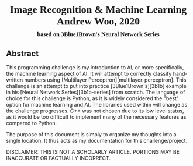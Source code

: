 <h1 style="font-family:Times;text-align:center;margin-bottom:0;padding-bottom:10px">Image Recognition & Machine Learning<br>Andrew Woo, 2020</h1>
<h3 style="font-family:Times;text-align:center;margin:0">based on 3Blue1Brown's Neural Network Series</h3>

<!-- -->

## Abstract
This programming challenge is my introduction to AI, or more specifically, the machine learning aspect of AI. It will attempt to correctly classify hand-written numbers using [Multilayer Perceptron][multilayer-perceptron]. This challenge is an attempt to put into practice [3Blue1Brown's][3b1b] example in his [Neural Network Series][3b1b-series] from scratch. The language of choice for this challenge is Python, as it is widely considered the "best" option for machine learning and AI. The libraries used within will change as the challenge progresses. C++ was not chosen due to its low level status, as it would be too difficult to implement many of the necessary features as compared to Python.

The purpose of this document is simply to organize my thoughts into a single location. It thus acts as my documentation for this challenge/project.

DISCLAIMER: THIS IS NOT A SCHOLARLY ARTICLE. PORTIONS MAY BE INACCURATE OR FACTUALLY INCORRECT.